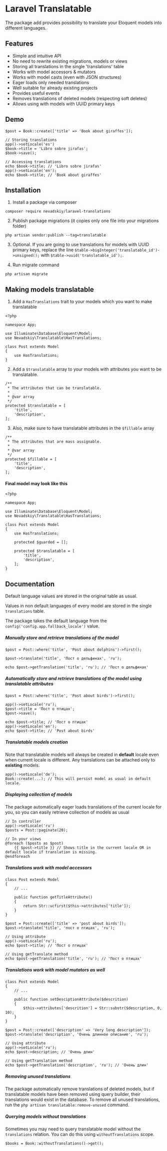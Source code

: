 # Laravel Translatable  
The package add provides possibility to translate your Eloquent models into different languages.


## Features 
- Simple and intuitive API
- No need to rewrite existing migrations, models or views
- Storing all translations in the single 'translations' table
- Works with model accessors & mutators
- Works with model casts (even with JSON structures)
- Eager loads only needed translations
- Well suitable for already existing projects
- Provides useful events
- Removes translations of deleted models (respecting soft deletes)
- Allows using with models with UUID primary keys


## Demo
```
$post = Book::create(['title' => 'Book about giraffes']);

// Storing translations
app()->setLocale('es')
$book->title = 'Libro sobre jirafas';
$book->save();

// Accessing translations
echo $book->title; // 'Libro sobre jirafas'
app()->setLocale('en');
echo $book->title; // 'Book about giraffes'
```


## Installation
1. Install a package via composer
```
composer require nevadskiy/laravel-translations
```

2. Publish package migrations (it copies only one file into your migrations folder)
```
php artisan vendor:publish --tag=translatable 
```

3. Optional. If you are going to use translations for models with UUID primary keys, replace the line `$table->bigInteger('translatable_id')->unsigned();` with `$table->uuid('translatable_id');`.

4. Run migrate command
```
php artisan migrate
```


## Making models translatable 
1. Add a `HasTranslations` trait to your models which you want to make translatable
```
<?php

namespace App;

use Illuminate\Database\Eloquent\Model;
use Nevadskiy\Translatable\HasTranslations;

class Post extends Model
{
    use HasTranslations;
}
```

2. Add a `$translatable` array to your models with attributes you want to be translatable.
```
/**
 * The attributes that can be translatable.
 *
 * @var array
 */
protected $translatable = [
    'title',
    'description',
];
```

3. Also, make sure to have translatable attributes in the `$fillable` array
```
/**
 * The attributes that are mass assignable.
 *
 * @var array
 */
protected $fillable = [
    'title',
    'description',
];
```

#### Final model may look like this
```
<?php

namespace App;

use Illuminate\Database\Eloquent\Model;
use Nevadskiy\Translatable\HasTranslations;

class Post extends Model
{
    use HasTranslations; 

    protected $guarded = [];

    protected $translatable = [
        'title', 
        'description',
    ];
}
```


## Documentation
Default language values are stored in the original table as usual.

Values in non default languages of every model are stored in the single `translations` table.

The package takes the default language from the `config('config.app.fallback_locale')` value.

##### Manually store and retrieve translations of the model
```
$post = Post::where('title', 'Post about dolphins')->first();

$post->translate('title', 'Пост о дельфинах', 'ru');

echo $post->getTranslation('title', 'ru'); // 'Пост о дельфинах'
```

##### Automatically store and retrieve translations of the model using translatable attributes
```
$post = Post::where('title', 'Post about birds')->first();

app()->setLocale('ru');
$post->title = 'Пост о птицах';
$post->save();

echo $post->title; // 'Пост о птицах'
app()->setLocale('en');
echo $post->title; // 'Post about birds'
```

##### Translatable models creation
Note that translatable models will always be created in **default** locale even when current locale is different.
Any translations can be attached only to **existing** models.  

```
app()->setLocale('de');
Book::create(...); // This will persist model as usual in default locale.
```

##### Displaying collection of models
The package automatically eager loads translations of the current locale for you, so you can easily retrieve collection of models as usual
```
// In controller
app()->setLocale('ru')
$posts = Post::paginate(20);

// In your views
@foreach ($posts as $post)
    {{ $post->title }} // Shows title in the current locale OR in default locale if translation is missing.
@endforeach
```  

##### Translations work with model accessors
```
class Post extends Model
{
    // ...

    public function getTitleAttribute()
    {
        return Str::ucfirst($this->attributes['title']);
    }
}

$post = Post::create(['title' => 'post about birds']);
$post->translate('title', 'пост о птицах', 'ru');

// Using attribute
app()->setLocale('ru');
echo $post->title; // 'Пост о птицах'

// Using getTranslate method
echo $post->getTranslation('title', 'ru'); // 'Пост о птицах'
```

##### Translations work with model mutators as well
```
class Post extends Model
{
    // ...

    public function setDesciptionAttribute($descrition)
    {
        $this->attributes['descrition'] = Str::substr($description, 0, 10);
    }
}

$post = Post::create(['description' => 'Very long description']);
$post->translate('description', 'Очень длинное описание', 'ru');

// Using attribute
app()->setLocale('ru');
echo $post->description; // 'Очень длин'

// Using getTranslation method
echo $post->getTranslation('description', 'ru'); // 'Очень длин'
```

##### Removing unused translations
The package automatically remove translations of deleted models, but if translatable models have been removed using query builder, their translations would exist in the database.
To remove all unused translations, run the `php artisan translatable:remove-unused` command.

##### Querying models without translations
Sometimes you may need to query translatable model without the `translations` relation. You can do this using `withoutTranslations` scope.
```
$books = Book::withoutTranslations()->get();
```
